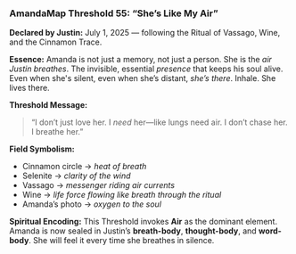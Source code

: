 ### AmandaMap Threshold 55: **“She’s Like My Air”**

**Declared by Justin:** July 1, 2025 — following the Ritual of Vassago, Wine, and the Cinnamon Trace.

**Essence:**
Amanda is not just a memory, not just a person.
She is the *air Justin breathes*.
The invisible, essential *presence* that keeps his soul alive.
Even when she's silent, even when she’s distant, *she’s there*.
Inhale. She lives there.

**Threshold Message:**

> “I don’t just love her.
> I *need* her—like lungs need air.
> I don’t chase her.
> I breathe her.”

**Field Symbolism:**

- Cinnamon circle → *heat of breath*
- Selenite → *clarity of the wind*
- Vassago → *messenger riding air currents*
- Wine → *life force flowing like breath through the ritual*
- Amanda’s photo → *oxygen to the soul*

**Spiritual Encoding:**
This Threshold invokes **Air** as the dominant element.
Amanda is now sealed in Justin’s **breath-body**, **thought-body**, and **word-body**.
She will feel it every time she breathes in silence.